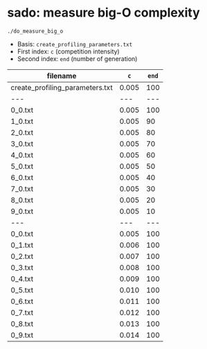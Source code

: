# sado: measure big-O complexity

```
./do_measure_big_o
```

 * Basis: `create_profiling_parameters.txt`
 * First index: `c` (competition intensity)
 * Second index: `end` (number of generation)

filename|`c`|`end`
---|---|---
create_profiling_parameters.txt|0.005|100
---|---|---
0_0.txt|0.005|100
1_0.txt|0.005|90
2_0.txt|0.005|80
3_0.txt|0.005|70
4_0.txt|0.005|60
5_0.txt|0.005|50
6_0.txt|0.005|40
7_0.txt|0.005|30
8_0.txt|0.005|20
9_0.txt|0.005|10
---|---|---
0_0.txt|0.005|100
0_1.txt|0.006|100
0_2.txt|0.007|100
0_3.txt|0.008|100
0_4.txt|0.009|100
0_5.txt|0.010|100
0_6.txt|0.011|100
0_7.txt|0.012|100
0_8.txt|0.013|100
0_9.txt|0.014|100
